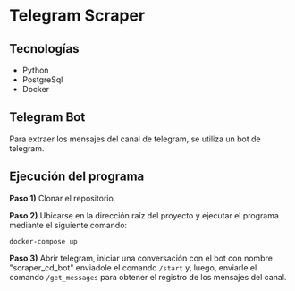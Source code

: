 # Telegram Scraper

## Tecnologías

- Python
- PostgreSql
- Docker

## Telegram Bot

Para extraer los mensajes del canal de telegram, se utiliza un bot de telegram.

## Ejecución del programa

**Paso 1)** Clonar el repositorio.

**Paso 2)** Ubicarse en la dirección raíz del proyecto y ejecutar el programa mediante el siguiente comando:

``
docker-compose up
``

**Paso 3)** Abrir telegram, iniciar una conversación con el bot con nombre "scraper_cd_bot" enviadole el comando ``/start`` y, luego, enviarle el comando ``/get_messages`` para obtener el registro de los mensajes del canal.
